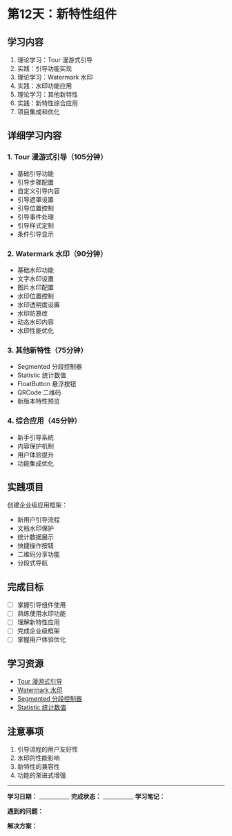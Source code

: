 # 第12天：新特性组件

## 学习内容
1. 理论学习：Tour 漫游式引导
2. 实践：引导功能实现
3. 理论学习：Watermark 水印
4. 实践：水印功能应用
5. 理论学习：其他新特性
6. 实践：新特性综合应用
7. 项目集成和优化

## 详细学习内容

### 1. Tour 漫游式引导（105分钟）
- 基础引导功能
- 引导步骤配置
- 自定义引导内容
- 引导遮罩设置
- 引导位置控制
- 引导事件处理
- 引导样式定制
- 条件引导显示

### 2. Watermark 水印（90分钟）
- 基础水印功能
- 文字水印设置
- 图片水印配置
- 水印位置控制
- 水印透明度设置
- 水印防篡改
- 动态水印内容
- 水印性能优化

### 3. 其他新特性（75分钟）
- Segmented 分段控制器
- Statistic 统计数值
- FloatButton 悬浮按钮
- QRCode 二维码
- 新版本特性预览

### 4. 综合应用（45分钟）
- 新手引导系统
- 内容保护机制
- 用户体验提升
- 功能集成优化

## 实践项目
创建企业级应用框架：
- 新用户引导流程
- 文档水印保护
- 统计数据展示
- 快捷操作按钮
- 二维码分享功能
- 分段式导航

## 完成目标
- [ ] 掌握引导组件使用
- [ ] 熟练使用水印功能
- [ ] 理解新特性应用
- [ ] 完成企业级框架
- [ ] 掌握用户体验优化

## 学习资源
- [Tour 漫游式引导](https://element-plus.org/zh-CN/component/tour.html)
- [Watermark 水印](https://element-plus.org/zh-CN/component/watermark.html)
- [Segmented 分段控制器](https://element-plus.org/zh-CN/component/segmented.html)
- [Statistic 统计数值](https://element-plus.org/zh-CN/component/statistic.html)

## 注意事项
1. 引导流程的用户友好性
2. 水印的性能影响
3. 新特性的兼容性
4. 功能的渐进式增强

---

**学习日期：** ___________
**完成状态：** ___________
**学习笔记：**



**遇到的问题：**



**解决方案：**